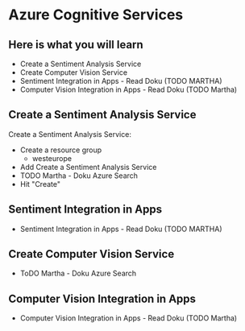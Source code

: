 # Azure Cognitive Services #

## Here is what you will learn ##

- Create a Sentiment Analysis Service
- Create Computer Vision Service
- Sentiment Integration in Apps -  Read Doku (TODO MARTHA)
- Computer Vision Integration in Apps - Read Doku (TODO Martha)

## Create a Sentiment Analysis Service ##

Create a Sentiment Analysis Service:

- Create a resource group
  - westeurope
- Add Create a Sentiment Analysis Service
- TODO Martha - Doku Azure Search
- Hit "Create"

## Sentiment Integration in Apps ##

- Sentiment Integration in Apps -  Read Doku (TODO MARTHA)

## Create Computer Vision Service  ##

- ToDO Martha - Doku Azure Search

## Computer Vision Integration in Apps ##

- Computer Vision Integration in Apps - Read Doku (TODO Martha)
